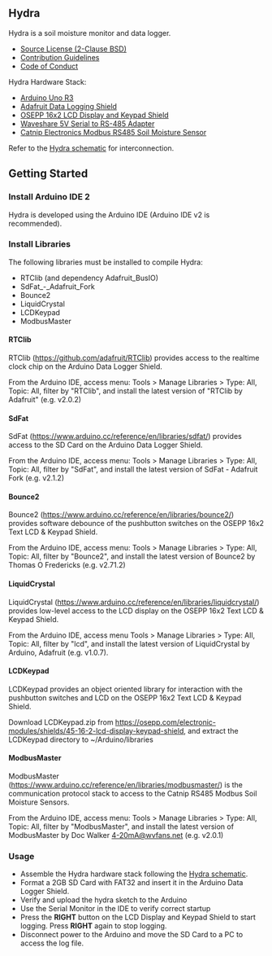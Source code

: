 ## **Hydra**

Hydra is a soil moisture monitor and data logger.

* [Source License (2-Clause BSD)](doc/LICENSE.md)
* [Contribution Guidelines](doc/CONTRIBUTING.md)
* [Code of Conduct](doc/CODE_OF_CONDUCT.md)

Hydra Hardware Stack:

  * [Arduino Uno R3](https://store.arduino.cc/products/arduino-uno-rev3)
  * [Adafruit Data Logging Shield](https://www.adafruit.com/product/1141)
  * [OSEPP 16x2 LCD Display and Keypad Shield](https://osepp.com/electronic-modules/shields/45-16-2-lcd-display-keypad-shield)
  * [Waveshare 5V Serial to RS-485 Adapter](https://www.waveshare.com/rs485-board-5v.htm)
  * [Catnip Electronics Modbus RS485 Soil Moisture Sensor](https://www.tindie.com/products/miceuz/modbus-rs485-soil-moisture-sensor-2/)

Refer to the [Hydra schematic](doc/Hydra-SCHEMATIC.pdf) for interconnection.


## Getting Started

### Install Arduino IDE 2

Hydra is developed using the Arduino IDE (Arduino IDE v2 is recommended).

### Install Libraries

The following libraries must be installed to compile Hydra:

* RTClib (and dependency Adafruit_BusIO)
* SdFat_-_Adafruit_Fork
* Bounce2
* LiquidCrystal
* LCDKeypad
* ModbusMaster

#### RTClib

RTClib (<https://github.com/adafruit/RTClib>) provides access to the realtime clock chip on the Arduino Data Logger Shield.

From the Arduino IDE, access menu: Tools > Manage Libraries > Type: All, Topic: All, filter by "RTClib", and install the latest version of "RTClib by Adafruit" (e.g. v2.0.2)

#### SdFat

SdFat (<https://www.arduino.cc/reference/en/libraries/sdfat/>) provides access to the SD Card on the Arduino Data Logger Shield.

From the Arduino IDE, access menu: Tools > Manage Libraries > Type: All, Topic: All, filter by "SdFat", and install the latest version of SdFat - Adafruit Fork (e.g. v2.1.2)

#### Bounce2

Bounce2 (<https://www.arduino.cc/reference/en/libraries/bounce2/>) provides software debounce of the pushbutton switches on the OSEPP 16x2 Text LCD & Keypad Shield.

From the Arduino IDE, access menu: Tools > Manage Libraries > Type: All, Topic: All, filter by "Bounce2", and install the latest version of Bounce2 by Thomas O Fredericks (e.g. v2.71.2)

#### LiquidCrystal

LiquidCrystal (<https://www.arduino.cc/reference/en/libraries/liquidcrystal/>) provides low-level access to the LCD display on the OSEPP 16x2 Text LCD & Keypad Shield.

From the Arduino IDE, access menu Tools > Manage Libraries > Type: All, Topic: All, filter by "lcd", and install the latest version of LiquidCrystal by Arduino, Adafruit (e.g. v1.0.7).

#### LCDKeypad

LCDKeypad provides an object oriented library for interaction with the pushbutton switches and LCD on the OSEPP 16x2 Text LCD & Keypad Shield.

Download LCDKeypad.zip from <https://osepp.com/electronic-modules/shields/45-16-2-lcd-display-keypad-shield>, and extract the LCDKeypad directory to \~/Arduino/libraries

#### ModbusMaster

ModbusMaster (<https://www.arduino.cc/reference/en/libraries/modbusmaster/>) is the communication protocol stack to access to the Catnip RS485 Modbus Soil Moisture Sensors.

From the Arduino IDE, access menu: Tools > Manage Libraries > Type: All, Topic: All, filter by "ModbusMaster", and install the latest version of ModbusMaster by Doc Walker 4-20mA@wvfans.net (e.g. v2.0.1)


### Usage

* Assemble the Hydra hardware stack following the [Hydra schematic](doc/Hydra-SCHEMATIC.pdf).
* Format a 2GB SD Card with FAT32 and insert it in the Arduino Data Logger Shield.
* Verify and upload the hydra sketch to the Arduino
* Use the Serial Monitor in the IDE to verify correct startup
* Press the **RIGHT** button on the LCD Display and Keypad Shield to start logging. Press **RIGHT** again to stop logging.
* Disconnect power to the Arduino and move the SD Card to a PC to access the log file.

